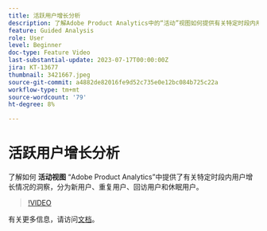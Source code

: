 ```yaml
---
title: 活跃用户增长分析
description: 了解Adobe Product Analytics中的“活动”视图如何提供有关特定时段内用户增长情况的洞察（按新用户、重复用户、回访用户和休眠用户划分）。
feature: Guided Analysis
role: User
level: Beginner
doc-type: Feature Video
last-substantial-update: 2023-07-17T00:00:00Z
jira: KT-13677
thumbnail: 3421667.jpeg
source-git-commit: a4882de82016fe9d52c735e0e12bc084b725c22a
workflow-type: tm+mt
source-wordcount: '79'
ht-degree: 8%

---
```



# 活跃用户增长分析

了解如何 **活动视图** “Adobe Product Analytics”中提供了有关特定时段内用户增长情况的洞察，分为新用户、重复用户、回访用户和休眠用户。

>[!VIDEO](https://video.tv.adobe.com/v/3421667/?learn=on)

有关更多信息，请访问[文档](https://experienceleague.adobe.com/docs/analytics-platform/using/guided-analysis/user-growth/active.html)。
